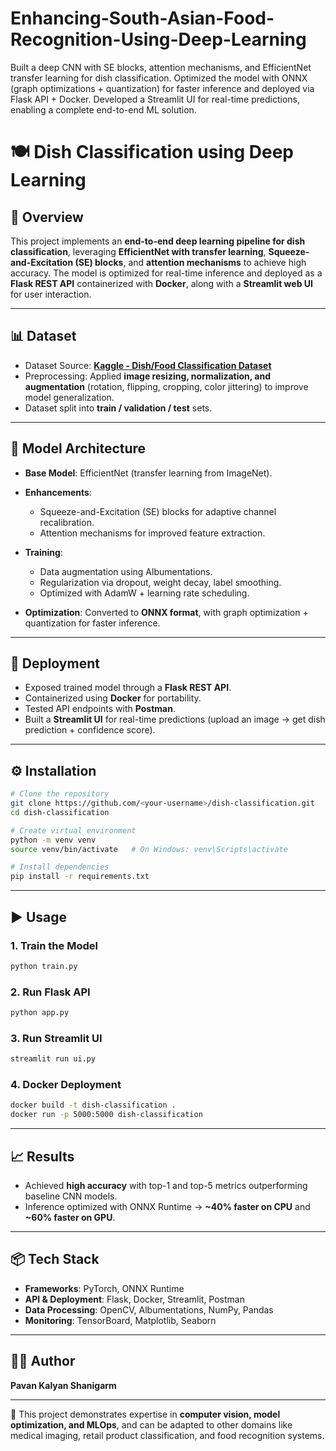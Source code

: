 # Enhancing-South-Asian-Food-Recognition-Using-Deep-Learning
Built a deep CNN with SE blocks, attention mechanisms, and EfficientNet transfer learning for dish classification. Optimized the model with ONNX (graph optimizations + quantization) for faster inference and deployed via Flask API + Docker. Developed a Streamlit UI for real-time predictions, enabling a complete end-to-end ML solution.
# 🍽️ Dish Classification using Deep Learning

## 📌 Overview

This project implements an **end-to-end deep learning pipeline for dish classification**, leveraging **EfficientNet with transfer learning**, **Squeeze-and-Excitation (SE) blocks**, and **attention mechanisms** to achieve high accuracy. The model is optimized for real-time inference and deployed as a **Flask REST API** containerized with **Docker**, along with a **Streamlit web UI** for user interaction.

---

## 📊 Dataset

* Dataset Source: **[Kaggle - Dish/Food Classification Dataset](https://www.kaggle.com/)**
* Preprocessing: Applied **image resizing, normalization, and augmentation** (rotation, flipping, cropping, color jittering) to improve model generalization.
* Dataset split into **train / validation / test** sets.

---

## 🧠 Model Architecture

* **Base Model**: EfficientNet (transfer learning from ImageNet).
* **Enhancements**:

  * Squeeze-and-Excitation (SE) blocks for adaptive channel recalibration.
  * Attention mechanisms for improved feature extraction.
* **Training**:

  * Data augmentation using Albumentations.
  * Regularization via dropout, weight decay, label smoothing.
  * Optimized with AdamW + learning rate scheduling.
* **Optimization**: Converted to **ONNX format**, with graph optimization + quantization for faster inference.

---

## 🚀 Deployment

* Exposed trained model through a **Flask REST API**.
* Containerized using **Docker** for portability.
* Tested API endpoints with **Postman**.
* Built a **Streamlit UI** for real-time predictions (upload an image → get dish prediction + confidence score).

---

## ⚙️ Installation

```bash
# Clone the repository
git clone https://github.com/<your-username>/dish-classification.git
cd dish-classification

# Create virtual environment
python -m venv venv
source venv/bin/activate   # On Windows: venv\Scripts\activate

# Install dependencies
pip install -r requirements.txt
```

---

## ▶️ Usage

### 1. Train the Model

```bash
python train.py
```

### 2. Run Flask API

```bash
python app.py
```

### 3. Run Streamlit UI

```bash
streamlit run ui.py
```

### 4. Docker Deployment

```bash
docker build -t dish-classification .
docker run -p 5000:5000 dish-classification
```

---

## 📈 Results

* Achieved **high accuracy** with top-1 and top-5 metrics outperforming baseline CNN models.
* Inference optimized with ONNX Runtime → **~40% faster on CPU** and **~60% faster on GPU**.

---

## 📦 Tech Stack

* **Frameworks**: PyTorch, ONNX Runtime
* **API & Deployment**: Flask, Docker, Streamlit, Postman
* **Data Processing**: OpenCV, Albumentations, NumPy, Pandas
* **Monitoring**: TensorBoard, Matplotlib, Seaborn

---

## 👨‍💻 Author

**Pavan Kalyan Shanigarm**

---

🚀 This project demonstrates expertise in **computer vision, model optimization, and MLOps**, and can be adapted to other domains like medical imaging, retail product classification, and food recognition systems.


